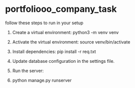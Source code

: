 # portfoliooo_company_task
follow these steps to run in your setup
1. Create a virtual environment:
                                  python3 -m venv venv

2. Activate the virtual environment:
                                  source venv/bin/activate
3. Install dependencies:
                                  pip install -r req.txt
4. Update database configuration in the settings file.

5. Run the server:
6. python manage.py runserver
